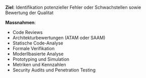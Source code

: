 
**Ziel**: Identifikation potenzieller Fehler oder Schwachstellen sowie Bewertung der Qualitat

**Massnahmen**:
- Code Reviews
- Architekturbewertungen (ATAM oder SAAM)
- Statische Code-Analyse
- Formale Verifikation
- Moderllbasierte Analyse
- Prototyping und Simulation
- Metriken und Kennzahlen
- Security Audits und Penetration Testing
